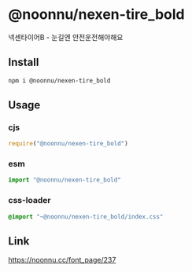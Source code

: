 # @noonnu/nexen-tire_bold
넥센타이어B - 눈길엔 안전운전해야해요

## Install
```sh
npm i @noonnu/nexen-tire_bold
```
## Usage
### cjs
```js
require("@noonnu/nexen-tire_bold")
```
### esm
```js
import "@noonnu/nexen-tire_bold"
```
### css-loader
```css
@import "~@noonnu/nexen-tire_bold/index.css"
```

## Link
https://noonnu.cc/font_page/237